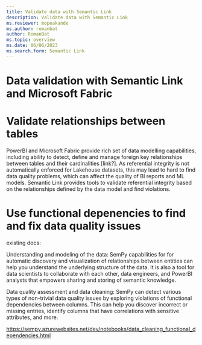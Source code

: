 ```yaml
---
title: Validate data with Semantic Link
description: Validate data with Semantic Link
ms.reviewer: mopeakande
ms.author: romanbat
author: RomanBat
ms.topic: overview 
ms.date: 06/06/2023
ms.search.form: Semantic Link
---
```


# Data validation with Semantic Link and Microsoft Fabric
# Validate relationships between tables
PowerBI and Microsoft Fabric provide rich set of data modelling capabilities, including ability to detect, define and manage foreign key relationships between tables and their cardinalities [link?]. 
As referential integrity is not automatically enforced for Lakehouse datasets, this may lead to hard to find data quality problems, which can affect the quality of BI reports and ML models. 
Semantic Link provides tools to validate referential integrity based on the relationships defined by the data model and find violations.

# Use functional depenencies to find and fix data quality issues 

existing docs:

Understanding and modeling of the data: SemPy capabilities for for automatic discovery and visualization of relationships between entities can help you understand the underlying structure of the data. It is also a tool for data scientists to collaborate with each other, data engineers, and PowerBI analysts that empowers sharing and storing of semantic knowledge.

Data quality assessment and data cleaning: SemPy can detect various types of non-trivial data quality issues by exploring violations of functional dependencies between columns. This can help you discover incorrect or missing entries, identify columns that have correlations with sensitive attributes, and more.

https://sempy.azurewebsites.net/dev/notebooks/data_cleaning_functional_dependencies.html
